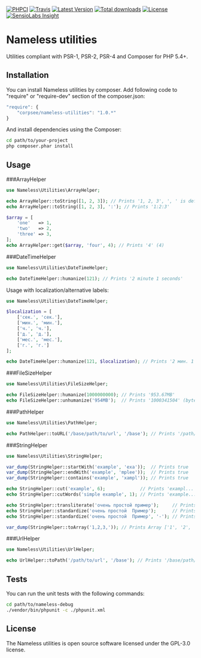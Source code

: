 [![PHPCI](http://phpci.corpsee.com/build-status/image/8?branch=master&label=PHPCI&style=flat-square)](http://phpci.corpsee.com/build-status/view/8?branch=master)
[![Travis](https://img.shields.io/travis/corpsee/nameless-utilities/master.svg?label=Travis&style=flat-square)](https://travis-ci.org/corpsee/nameless-utilities?branch=master)
[![Latest Version](https://img.shields.io/packagist/v/corpsee/nameless-utilities.svg?label=Version&style=flat-square)](https://packagist.org/packages/corpsee/nameless-utilities)
[![Total downloads](https://img.shields.io/packagist/dt/corpsee/nameless-utilities.svg?label=Downloads&style=flat-square)](https://packagist.org/packages/corpsee/nameless-utilities)
[![License](https://img.shields.io/packagist/l/corpsee/nameless-utilities.svg?label=License&style=flat-square)](https://packagist.org/packages/corpsee/nameless-utilities)
[![SensioLabs Insight](https://img.shields.io/sensiolabs/i/b0f43135-8362-4601-8a11-aff023fe3815.svg?label=Insight&style=flat-square)](https://insight.sensiolabs.com/projects/b0f43135-8362-4601-8a11-aff023fe3815)

Nameless utilities
==================

Utilities compliant with PSR-1, PSR-2, PSR-4 and Composer for PHP 5.4+.

Installation
------------

You can install Nameless utilities by composer. Add following code to "require" or "require-dev" section of the composer.json:

```javascript
"require": {
    "corpsee/nameless-utilities": "1.0.*"
}
```

And install dependencies using the Composer:

```bash
cd path/to/your-project
php composer.phar install
```

Usage
-----

###ArrayHelper

```php
use Nameless\Utilities\ArrayHelper;

echo ArrayHelper::toString([1, 2, 3]); // Prints '1, 2, 3', ', ' is default separator
echo ArrayHelper::toString([1, 2, 3], ':'); // Prints '1:2:3'

$array = [
    'one'   => 1,
    'two'   => 2,
    'three' => 3,
];
echo ArrayHelper::get($array, 'four', 4); // Prints '4' (4)
```

###DateTimeHelper

```php
use Nameless\Utilities\DateTimeHelper;

echo DateTimeHelper::humanize(121); // Prints '2 minute 1 seconds'
```

Usage with localization/alternative labels:

```php
use Nameless\Utilities\DateTimeHelper;

$localization = [
    ['сек.', 'сек.'],
    ['мин.', 'мин.'],
    ['ч.', 'ч.'],
    ['д.', 'д.'],
    ['мес.', 'мес.'],
    ['г.', 'г.']
];

echo DateTimeHelper::humanize(121, $localization); // Prints '2 мин. 1 сек.'
```

###FileSizeHelper

```php
use Nameless\Utilities\FileSizeHelper;

echo FileSizeHelper::humanize(1000000000); // Prints '953.67MB'
echo FileSizeHelper::unhumanize('954MB');  // Prints '1000341504' (bytes)
```

###PathHelper

```php
use Nameless\Utilities\PathHelper;

echo PathHelper::toURL('/base/path/to/url', '/base'); // Prints '/path/to/url'
```

###StringHelper

```php
use Nameless\Utilities\StringHelper;

var_dump(StringHelper::startWith('example', 'exa'));  // Prints true
var_dump(StringHelper::endWith('example', 'mplee'));  // Prints true
var_dump(StringHelper::contains('example', 'xampl')); // Prints true

echo StringHelper::cut('example', 6);             // Prints 'exampl...', '...' is default suffix
echo StringHelper::cutWords('simple example', 1); // Prints 'example...', '...' is default suffix

echo StringHelper::transliterate('очень простой пример');     // Prints transliterated 'ochen prostoj primer'
echo StringHelper::standardize('очень простой  Пример');      // Prints standardizated 'ochen_prostoj_primer', '_' is default words separator
echo StringHelper::standardize('очень простой  Пример', '-'); // Prints 'ochen-prostoj-primer', use '-' for slugify string

var_dump(StringHelper::toArray('1,2,3,')); // Prints Array ['1', '2', '3'], ',' is default separator
```

###UrlHelper

```php
use Nameless\Utilities\UrlHelper;

echo UrlHelper::toPath('/path/to/url', '/base'); // Prints '/base/path/to/url'
```

Tests
-----

You can run the unit tests with the following commands:

```bash
cd path/to/nameless-debug
./vendor/bin/phpunit -c ./phpunit.xml
```

License
-------

The Nameless utilities is open source software licensed under the GPL-3.0 license.
